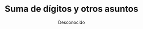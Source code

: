 ---
title: "Suma de dígitos y otros asuntos"
year: 2018
thumbnail: "assets/img/Logo-ommgto.png"
topic: "Teoría de Números"
file: "assets/pdf/Suma-de-dígitos-y-otros-asuntos.pdf"
author: "Desconocido"
level: "Intermedio"
alttext: "Es curioso: hay, efectivamente, 10 dígitos a tu disposición."
---
